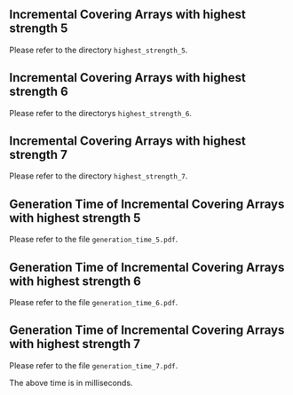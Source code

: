 Incremental Covering Arrays with highest strength 5
-------------------
Please refer to the directory `highest_strength_5`.

Incremental Covering Arrays with highest strength 6
-------------------
Please refer to the directorys `highest_strength_6`.

Incremental Covering Arrays with highest strength 7
-------------------
Please refer to the directory `highest_strength_7`.

Generation Time of Incremental Covering Arrays with highest strength 5
-------------------
Please refer to the file `generation_time_5.pdf`.

Generation Time of Incremental Covering Arrays with highest strength 6
-------------------
Please refer to the file `generation_time_6.pdf`.

Generation Time of Incremental Covering Arrays with highest strength 7
-------------------
Please refer to the file `generation_time_7.pdf`.

The above time is in milliseconds.
